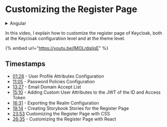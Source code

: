 # Customizing the Register Page

<details>

<summary>Angular</summary>

The register page can be customized in Angular. As soon as you run `npx keycloakify eject-page` and pick the register page all its sub components are also ejected into your project:\
![](<../.gitbook/assets/image (1).png>)

</details>



In this video, I explain how to customize the register page of Keycloak, both at the Keycloak configuration level and at the theme level.

{% embed url="https://youtu.be/lMOLrdqilqE" %}

## Timestamps

* [01:28](https://www.youtube.com/watch?v=lMOLrdqilqE\&t=88s) - User Profile Attributes Configuration
* [11:05](https://www.youtube.com/watch?v=lMOLrdqilqE\&t=665s) - Password Policies Configuration
* [13:27](https://www.youtube.com/watch?v=lMOLrdqilqE\&t=807s) - Email Domain Accept List
* [15:10](https://www.youtube.com/watch?v=lMOLrdqilqE\&t=910s) - Adding Custom User Attributes to the JWT of the ID and Access Token
* [16:31](https://www.youtube.com/watch?v=lMOLrdqilqE\&t=991s) - Exporting the Realm Configuration
* [19:14](https://www.youtube.com/watch?v=lMOLrdqilqE\&t=1154s) - Creating Storybook Stories for the Register Page
* [23:53](https://www.youtube.com/watch?v=lMOLrdqilqE\&t=1433s) Customizing the Register Page with CSS
* [26:35](https://www.youtube.com/watch?v=lMOLrdqilqE\&t=1595s) - Customizing the Register Page with React
